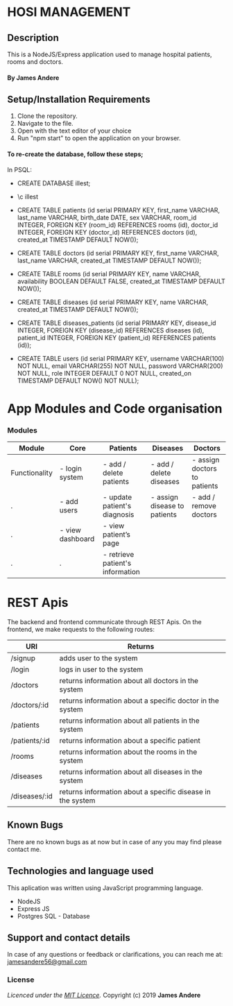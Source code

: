 # HOSI MANAGEMENT

## Description

This is a NodeJS/Express application used to manage hospital patients, rooms and doctors.

#### By **James Andere**

## Setup/Installation Requirements

1. Clone the repository.
2. Navigate to the file.
3. Open with the text editor of your choice
4. Run "npm start" to open the application on your browser.

#### To re-create the database, follow these steps;

In PSQL:

- CREATE DATABASE illest;
- \c illest
- CREATE TABLE patients (id serial PRIMARY KEY, first_name VARCHAR, last_name VARCHAR, birth_date DATE, sex VARCHAR, room_id INTEGER, FOREIGN KEY (room_id) REFERENCES rooms (id), doctor_id INTEGER, FOREIGN KEY (doctor_id) REFERENCES doctors (id), created_at TIMESTAMP DEFAULT NOW());
- CREATE TABLE doctors (id serial PRIMARY KEY, first_name VARCHAR, last_name VARCHAR, created_at TIMESTAMP DEFAULT NOW());
- CREATE TABLE rooms (id serial PRIMARY KEY, name VARCHAR, availability BOOLEAN DEFAULT FALSE, created_at TIMESTAMP DEFAULT NOW());
- CREATE TABLE diseases (id serial PRIMARY KEY, name VARCHAR, created_at TIMESTAMP DEFAULT NOW());

- CREATE TABLE diseases_patients (id serial PRIMARY KEY, disease_id INTEGER, FOREIGN KEY (disease_id) REFERENCES diseases (id), patient_id INTEGER, FOREIGN KEY (patient_id) REFERENCES patients (id));
- CREATE TABLE users (id serial PRIMARY KEY, username VARCHAR(100) NOT NULL, email VARCHAR(255) NOT NULL, password VARCHAR(200) NOT NULL, role INTEGER DEFAULT 0 NOT NULL, created_on TIMESTAMP DEFAULT NOW() NOT NULL);

# App Modules and Code organisation

### Modules

| Module        | Core             | Patients                         | Diseases                     | Doctors                      |
| ------------- | ---------------- | -------------------------------- | ---------------------------- | ---------------------------- |
| Functionality | - login system   | - add / delete patients          | - add / delete diseases      | - assign doctors to patients |
| .             | - add users      | - update patient's diagnosis     | - assign disease to patients | - add / remove doctors       |
| .             | - view dashboard | - view patient’s page            |
| .             | .                | - retrieve patient's information |

# REST Apis

The backend and frontend communicate through REST Apis. On the frontend, we make requests to the following routes:

| URI           | Returns                                                    |
| ------------- | ---------------------------------------------------------- |
| /signup       | adds user to the system                                    |
| /login        | logs in user to the system                                 |
| /doctors      | returns information about all doctors in the system        |
| /doctors/:id  | returns information about a specific doctor in the system  |
| /patients     | returns information about all patients in the system       |
| /patients/:id | returns information about a specific patient               |
| /rooms        | returns information about the rooms in the system          |
| /diseases     | returns information about all diseases in the system       |
| /diseases/:id | returns information about a specific disease in the system |

## Known Bugs

There are no known bugs as at now but in case of any you may find please contact me.

## Technologies and language used

This aplication was written using JavaScript programming language.

- NodeJS
- Express JS
- Postgres SQL - Database

## Support and contact details

In case of any questions or feedback or clarifications, you can reach me at:
jamesandere56@gmail.com

### License

_Licenced under the [MIT Licence](LICENCE)._
Copyright (c) 2019 **James Andere**
